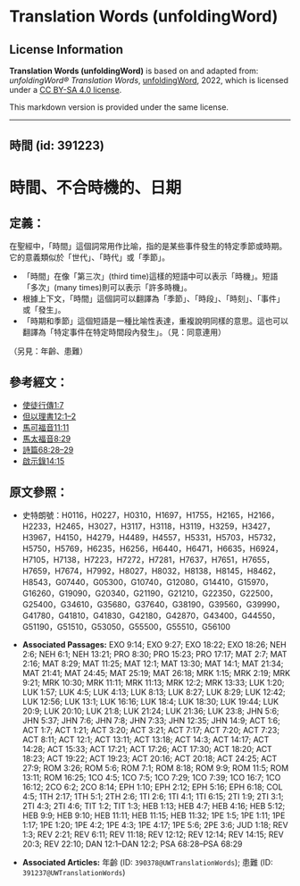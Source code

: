 # Translation Words (unfoldingWord)

## License Information

**Translation Words (unfoldingWord)** is based on and adapted from: _unfoldingWord® Translation Words_, [unfoldingWord](https://unfoldingword.org/utw), 2022, which is licensed under a [CC BY-SA 4.0 license](https://creativecommons.org/licenses/by-sa/4.0/legalcode.en).

This markdown version is provided under the same license.



--------------------------------

## 時間 (id: 391223)

時間、不合時機的、日期
===========

定義：
---

在聖經中，「時間」這個詞常用作比喻，指的是某些事件發生的特定季節或時期。它的意義類似於「世代」、「時代」或「季節」。

* 「時間」在像「第三次」(third time)這樣的短語中可以表示「時機」。短語「多次」(many times)則可以表示「許多時機」。
* 根據上下文，「時間」這個詞可以翻譯為「季節」、「時段」、「時刻」、「事件」或「發生」。
* 「時期和季節」這個短語是一種比喻性表達，重複說明同樣的意思。這也可以翻譯為「特定事件在特定時間段內發生」。（見：同意連用）

（另見：年齡、患難）

參考經文：
-----

* [使徒行傳1:7](https://ref.ly/Acts1:7)
* [但以理書12:1–2](https://ref.ly/Dan12:1-Dan12:2)
* [馬可福音11:11](https://ref.ly/Mark11:11)
* [馬太福音8:29](https://ref.ly/Matt8:29)
* [詩篇68:28–29](https://ref.ly/Ps68:28-Ps68:29)
* [啟示錄14:15](https://ref.ly/Rev14:15)

原文參照：
-----

* 史特朗號：H0116，H0227，H0310，H1697，H1755，H2165，H2166，H2233，H2465，H3027，H3117，H3118，H3119，H3259，H3427，H3967，H4150，H4279，H4489，H4557，H5331，H5703，H5732，H5750，H5769，H6235，H6256，H6440，H6471，H6635，H6924，H7105，H7138，H7223，H7272，H7281，H7637，H7651，H7655，H7659，H7674，H7992，H8027，H8032，H8138，H8145，H8462，H8543，G07440，G05300，G10740，G12080，G14410，G15970，G16260，G19090，G20340，G21190，G21210，G22350，G22500，G25400，G34610，G35680，G37640，G38190，G39560，G39990，G41780，G41810，G41830，G42180，G42870，G43400，G44550，G51190，G51510，G53050，G55500，G55510，G56100

* **Associated Passages:** EXO 9:14; EXO 9:27; EXO 18:22; EXO 18:26; NEH 2:6; NEH 6:1; NEH 13:21; PRO 8:30; PRO 15:23; PRO 17:17; MAT 2:7; MAT 2:16; MAT 8:29; MAT 11:25; MAT 12:1; MAT 13:30; MAT 14:1; MAT 21:34; MAT 21:41; MAT 24:45; MAT 25:19; MAT 26:18; MRK 1:15; MRK 2:19; MRK 9:21; MRK 10:30; MRK 11:11; MRK 11:13; MRK 12:2; MRK 13:33; LUK 1:20; LUK 1:57; LUK 4:5; LUK 4:13; LUK 8:13; LUK 8:27; LUK 8:29; LUK 12:42; LUK 12:56; LUK 13:1; LUK 16:16; LUK 18:4; LUK 18:30; LUK 19:44; LUK 20:9; LUK 20:10; LUK 21:8; LUK 21:24; LUK 21:36; LUK 23:8; JHN 5:6; JHN 5:37; JHN 7:6; JHN 7:8; JHN 7:33; JHN 12:35; JHN 14:9; ACT 1:6; ACT 1:7; ACT 1:21; ACT 3:20; ACT 3:21; ACT 7:17; ACT 7:20; ACT 7:23; ACT 8:11; ACT 12:1; ACT 13:11; ACT 13:18; ACT 14:3; ACT 14:17; ACT 14:28; ACT 15:33; ACT 17:21; ACT 17:26; ACT 17:30; ACT 18:20; ACT 18:23; ACT 19:22; ACT 19:23; ACT 20:16; ACT 20:18; ACT 24:25; ACT 27:9; ROM 3:26; ROM 5:6; ROM 7:1; ROM 8:18; ROM 9:9; ROM 11:5; ROM 13:11; ROM 16:25; 1CO 4:5; 1CO 7:5; 1CO 7:29; 1CO 7:39; 1CO 16:7; 1CO 16:12; 2CO 6:2; 2CO 8:14; EPH 1:10; EPH 2:12; EPH 5:16; EPH 6:18; COL 4:5; 1TH 2:17; 1TH 5:1; 2TH 2:6; 1TI 2:6; 1TI 4:1; 1TI 6:15; 2TI 1:9; 2TI 3:1; 2TI 4:3; 2TI 4:6; TIT 1:2; TIT 1:3; HEB 1:13; HEB 4:7; HEB 4:16; HEB 5:12; HEB 9:9; HEB 9:10; HEB 11:11; HEB 11:15; HEB 11:32; 1PE 1:5; 1PE 1:11; 1PE 1:17; 1PE 1:20; 1PE 4:2; 1PE 4:3; 1PE 4:17; 1PE 5:6; 2PE 3:6; JUD 1:18; REV 1:3; REV 2:21; REV 6:11; REV 11:18; REV 12:12; REV 12:14; REV 14:15; REV 20:3; REV 22:10; DAN 12:1–DAN 12:2; PSA 68:28–PSA 68:29
* **Associated Articles:** 年齡 (ID: `390378@UWTranslationWords`); 患難 (ID: `391237@UWTranslationWords`)

